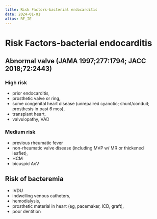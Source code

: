 ```yaml
---
title: Risk Factors-bacterial endocarditis
date: 2024-01-01
alias: RF_IE
---
```


# Risk Factors-bacterial endocarditis

## Abnormal valve (JAMA 1997;277:1794; JACC 2018;72:2443)

### High risk

- prior endocarditis,
- prosthetic valve or ring,
- some congenital heart disease (unrepaired cyanotic; shunt/conduit; prosthesis in past 6 mos),
- transplant heart,
- valvulopathy, VAD

### Medium risk

- previous rheumatic fever
- non-rheumatic valve disease (including MVP w/ MR or thickened leaflet),
- HCM
- bicuspid AoV

## Risk of bacteremia

- IVDU
- indwelling venous catheters,
- hemodialysis,
- prosthetic material in heart (eg, pacemaker, ICD, graft),
- poor dentition
